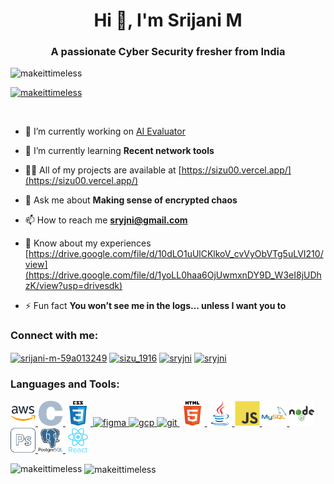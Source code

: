 <h1 align="center">Hi 👋, I'm Srijani M</h1>
<h3 align="center">A passionate Cyber Security fresher from India</h3>

<p align="left"> <img src="https://komarev.com/ghpvc/?username=makeittimeless&label=Profile%20views&color=0e75b6&style=flat" alt="makeittimeless" /> </p>

<p align="left"> <a href="https://github.com/ryo-ma/github-profile-trophy"><img src="https://github-profile-trophy.vercel.app/?username=makeittimeless" alt="makeittimeless" /></a> </p>

<p align="left"> <a href="https://twitter.com/" target="blank"><img src="https://img.shields.io/twitter/follow/?logo=twitter&style=for-the-badge" alt="" /></a> </p>

- 🔭 I’m currently working on [AI Evaluator](https://github.com/pixelpartners00/ai-evaluator)

- 🌱 I’m currently learning **Recent network tools**

- 👨‍💻 All of my projects are available at [https://sizu00.vercel.app/](https://sizu00.vercel.app/)

- 💬 Ask me about **Making sense of encrypted chaos**

- 📫 How to reach me **sryjni@gmail.com**

- 📄 Know about my experiences [https://drive.google.com/file/d/10dLO1uUlCKlkoV_cvVyObVTg5uLVI210/view](https://drive.google.com/file/d/1yoLL0haa6OjUwmxnDY9D_W3eI8jUDhzK/view?usp=drivesdk)

- ⚡ Fun fact **You won’t see me in the logs... unless I want you to**

<h3 align="left">Connect with me:</h3>
<p align="left">
<a href="https://linkedin.com/in/srijani-m-59a013249" target="blank"><img align="center" src="https://raw.githubusercontent.com/rahuldkjain/github-profile-readme-generator/master/src/images/icons/Social/linked-in-alt.svg" alt="srijani-m-59a013249" height="30" width="40" /></a>
<a href="https://instagram.com/sizu_1916" target="blank"><img align="center" src="https://raw.githubusercontent.com/rahuldkjain/github-profile-readme-generator/master/src/images/icons/Social/instagram.svg" alt="sizu_1916" height="30" width="40" /></a>
<a href="https://www.codechef.com/users/sryjni" target="blank"><img align="center" src="https://cdn.jsdelivr.net/npm/simple-icons@3.1.0/icons/codechef.svg" alt="sryjni" height="30" width="40" /></a>
<a href="https://www.hackerrank.com/sryjni" target="blank"><img align="center" src="https://raw.githubusercontent.com/rahuldkjain/github-profile-readme-generator/master/src/images/icons/Social/hackerrank.svg" alt="sryjni" height="30" width="40" /></a>
</p>

<h3 align="left">Languages and Tools:</h3>
<p align="left"> <a href="https://aws.amazon.com" target="_blank" rel="noreferrer"> <img src="https://raw.githubusercontent.com/devicons/devicon/master/icons/amazonwebservices/amazonwebservices-original-wordmark.svg" alt="aws" width="40" height="40"/> </a> <a href="https://www.cprogramming.com/" target="_blank" rel="noreferrer"> <img src="https://raw.githubusercontent.com/devicons/devicon/master/icons/c/c-original.svg" alt="c" width="40" height="40"/> </a> <a href="https://www.w3schools.com/css/" target="_blank" rel="noreferrer"> <img src="https://raw.githubusercontent.com/devicons/devicon/master/icons/css3/css3-original-wordmark.svg" alt="css3" width="40" height="40"/> </a> <a href="https://www.figma.com/" target="_blank" rel="noreferrer"> <img src="https://www.vectorlogo.zone/logos/figma/figma-icon.svg" alt="figma" width="40" height="40"/> </a> <a href="https://cloud.google.com" target="_blank" rel="noreferrer"> <img src="https://www.vectorlogo.zone/logos/google_cloud/google_cloud-icon.svg" alt="gcp" width="40" height="40"/> </a> <a href="https://git-scm.com/" target="_blank" rel="noreferrer"> <img src="https://www.vectorlogo.zone/logos/git-scm/git-scm-icon.svg" alt="git" width="40" height="40"/> </a> <a href="https://www.w3.org/html/" target="_blank" rel="noreferrer"> <img src="https://raw.githubusercontent.com/devicons/devicon/master/icons/html5/html5-original-wordmark.svg" alt="html5" width="40" height="40"/> </a> <a href="https://www.java.com" target="_blank" rel="noreferrer"> <img src="https://raw.githubusercontent.com/devicons/devicon/master/icons/java/java-original.svg" alt="java" width="40" height="40"/> </a> <a href="https://developer.mozilla.org/en-US/docs/Web/JavaScript" target="_blank" rel="noreferrer"> <img src="https://raw.githubusercontent.com/devicons/devicon/master/icons/javascript/javascript-original.svg" alt="javascript" width="40" height="40"/> </a> <a href="https://www.mysql.com/" target="_blank" rel="noreferrer"> <img src="https://raw.githubusercontent.com/devicons/devicon/master/icons/mysql/mysql-original-wordmark.svg" alt="mysql" width="40" height="40"/> </a> <a href="https://nodejs.org" target="_blank" rel="noreferrer"> <img src="https://raw.githubusercontent.com/devicons/devicon/master/icons/nodejs/nodejs-original-wordmark.svg" alt="nodejs" width="40" height="40"/> </a> <a href="https://www.photoshop.com/en" target="_blank" rel="noreferrer"> <img src="https://raw.githubusercontent.com/devicons/devicon/master/icons/photoshop/photoshop-line.svg" alt="photoshop" width="40" height="40"/> </a> <a href="https://www.postgresql.org" target="_blank" rel="noreferrer"> <img src="https://raw.githubusercontent.com/devicons/devicon/master/icons/postgresql/postgresql-original-wordmark.svg" alt="postgresql" width="40" height="40"/> </a> <a href="https://reactjs.org/" target="_blank" rel="noreferrer"> <img src="https://raw.githubusercontent.com/devicons/devicon/master/icons/react/react-original-wordmark.svg" alt="react" width="40" height="40"/> </a> </p>

<p><img align="left" src="https://github-readme-stats.vercel.app/api/top-langs?username=makeittimeless&show_icons=true&locale=en&layout=compact" alt="makeittimeless" /></p>

<p>&nbsp;<img align="center" src="https://github-readme-stats.vercel.app/api?username=makeittimeless&show_icons=true&locale=en" alt="makeittimeless" /></p>

<!-- [![MakeItTimeless's GitHub | Stats](https://stats.quine.sh/MakeItTimeless/github?theme=dark)](https://quine.sh?utm_source=widgets&utm_campaign=MakeItTimeless) -->
